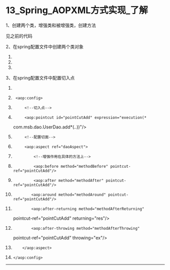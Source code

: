 ﻿
# 13_Spring_AOPXML方式实现_了解

1、创建两个类，增强类和被增强类，创建方法 




见之前的代码 




2、在spring配置文件中创建两个类对象 




1.  <!--创建对象--> 
2.  <bean id="userDao" class="com.com.msb.UserDaoImpl"></bean> 
3.  <bean id="daoAspect" class="com.com.aspect.DaoAspect"></bean> 

3、在spring配置文件中配置切入点 




1.   <!--配置aop增强-->
2.      <aop:config>
3.          <!--切入点-->
4.          <aop:pointcut id="pointCutAdd" expression="execution(*
    com.msb.dao.UserDao.add*(..))"/>
5.          <!--配置切面-->
6.          <aop:aspect ref="daoAspect">
7.              <!--增强作用在具体的方法上-->
8.              <aop:before method="methodBefore" pointcut-ref="pointCutAdd"/>
9.              <aop:after method="methodAfter" pointcut-ref="pointCutAdd"/>
10.             <aop:around method="methodAround" pointcut-ref="pointCutAdd"/>
11.             <aop:after-returning method="methodAfterReturning" 
    pointcut-ref="pointCutAdd" returning="res"/>
12.             <aop:after-throwing method="methodAfterThrowing" 
    pointcut-ref="pointCutAdd" throwing="ex"/>
13.         </aop:aspect>
14.     </aop:config> 






------------------------------------------------------------

